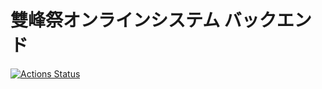 # 雙峰祭オンラインシステム バックエンド

[![Actions Status](https://img.shields.io/github/workflow/status/sohosai/sos21-backend/CI?style=flat-square)](https://github.com/sohosai/sos21-backend/actions?workflow=CI)

